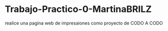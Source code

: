 # Trabajo-Practico-0-MartinaBRILZ
realice una pagina web de impresaiones como proyecto de CODO A CODO

